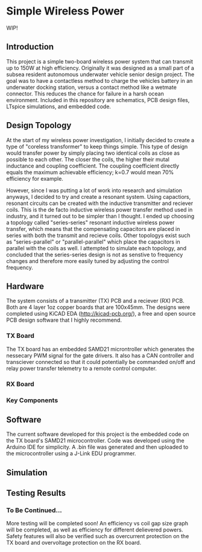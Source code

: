 # Simple Wireless Power

WIP!

## Introduction 
This project is a simple two-board wireless power system that can transmit up to 150W at high efficiency. Originally it was designed as a small part of a subsea resident autonomous underwater vehicle senior design project. The goal was to have a contactless method to charge the vehicles battery in an underwater docking station, versus a contact method like a wetmate connector. This reduces the chance for failure in a harsh ocean environment. Included in this repository are schematics, PCB design files, LTspice simulations, and embedded code.

## Design Topology
At the start of my wireless power investigation, I initially decided to create a type of "coreless transformer" to keep things simple. This type of design would transfer power by simply placing two identical coils as close as possible to each other. The closer the coils, the higher their mutal inductance and coupling coefficient. The coupling coefficient directly equals the maximum achievable efficiency; k=0.7 would mean 70% efficiency for example. 

However, since I was putting a lot of work into research and simulation anyways, I decided to try and create a resonant system. Using capactiors, resonant circuits can be created with the inductive transmitter and reciever coils. This is the de facto inductive wireless power transfer method used in industry, and it turned out to be simpler than I thought. I ended up choosing a topology called "series-series" resonant inductive wireless power transfer, which means that the compensating capacitors are placed in series with both the transmit and recieve coils. Other topologys exist such as "series-parallel" or "parallel-parallel" which place the capacitors in parallel with the coils as well. I attempted to simulate each topology, and concluded that the series-series design is not as senstive to frequency changes and therefore more easily tuned by adjusting the control frequency.


## Hardware
The system consists of a transmitter (TX) PCB and a reciever (RX) PCB. Both are 4 layer 1oz copper boards that are 100x45mm. The designs were completed using KiCAD EDA (http://kicad-pcb.org/), a free and open source PCB design software that I highly recommend. 

### TX Board

The TX board has an embedded SAMD21 microntroller which generates the nessecary PWM signal for the gate drivers. It also has a CAN controller and transciever connected so that it could potentially be commanded on/off and relay power transfer telemetry to a remote control computer.

### RX Board

### Key Components

## Software
The current software developed for this project is the embedded code on the TX board's SAMD21 microcontroller. Code was developed using the Arduino IDE for simplicity. A .bin file was generated and then uploaded to the microcontroller using a J-Link EDU programmer. 

## Simulation

## Testing Results

### To Be Continued...
More testing will be completed soon! An efficiency vs coil gap size graph will be completed, as well as efficiency for different delievered powers. Safety features will also be verified such as overcurrent protection on the TX board and overvoltage protection on the RX board.
